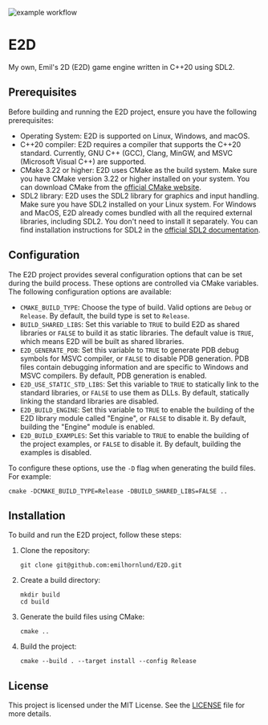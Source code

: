![example workflow](https://github.com/emilhornlund/E2D/actions/workflows/main.yml/badge.svg)

# E2D

My own, Emil's 2D (E2D) game engine written in C++20 using SDL2.

## Prerequisites

Before building and running the E2D project, ensure you have the following prerequisites:

- Operating System: E2D is supported on Linux, Windows, and macOS.
- C++20 compiler: E2D requires a compiler that supports the C++20 standard. Currently, GNU C++ (GCC), Clang, MinGW, and MSVC (Microsoft Visual C++) are supported.
- CMake 3.22 or higher: E2D uses CMake as the build system. Make sure you have CMake version 3.22 or higher installed on your system. You can download CMake from the [official CMake website](https://cmake.org/download/).
- SDL2 library: E2D uses the SDL2 library for graphics and input handling. Make sure you have SDL2 installed on your Linux system. For Windows and MacOS, E2D already comes bundled with all the required external libraries, including SDL2. You don't need to install it separately. You can find installation instructions for SDL2 in the [official SDL2 documentation](https://www.libsdl.org/download-2.0.php).

## Configuration

The E2D project provides several configuration options that can be set during the build process. These options are controlled via CMake variables. The following configuration options are available:

- `CMAKE_BUILD_TYPE`: Choose the type of build. Valid options are `Debug` or `Release`. By default, the build type is set to `Release`.
- `BUILD_SHARED_LIBS`: Set this variable to `TRUE` to build E2D as shared libraries or `FALSE` to build it as static libraries. The default value is `TRUE`, which means E2D will be built as shared libraries.
- `E2D_GENERATE_PDB`: Set this variable to `TRUE` to generate PDB debug symbols for MSVC compiler, or `FALSE` to disable PDB generation. PDB files contain debugging information and are specific to Windows and MSVC compilers. By default, PDB generation is enabled.
- `E2D_USE_STATIC_STD_LIBS`:  Set this variable to  `TRUE` to statically link to the standard libraries, or `FALSE` to use them as DLLs. By default, statically linking the standard libraries are disabled.
- `E2D_BUILD_ENGINE`: Set this variable to `TRUE` to enable the building of the E2D library module called "Engine", or `FALSE` to disable it. By default, building the "Engine" module is enabled.
- `E2D_BUILD_EXAMPLES`: Set this variable to `TRUE` to enable the building of the project examples, or `FALSE` to disable it. By default, building the examples is disabled.

To configure these options, use the `-D` flag when generating the build files. For example:

```shell
cmake -DCMAKE_BUILD_TYPE=Release -DBUILD_SHARED_LIBS=FALSE ..
```

## Installation

To build and run the E2D project, follow these steps:

1. Clone the repository:
    ```shell
    git clone git@github.com:emilhornlund/E2D.git
    ```

2. Create a build directory:
    ```shell
    mkdir build
    cd build
    ```

3. Generate the build files using CMake:
    ```shell
    cmake ..
    ```

4. Build the project:
    ```shell
    cmake --build . --target install --config Release
    ```

## License

This project is licensed under the MIT License. See the [LICENSE](https://raw.githubusercontent.com/emilhornlund/E2D/main/LICENSE) file for more details.